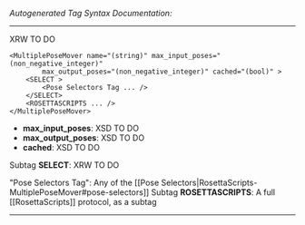 _Autogenerated Tag Syntax Documentation:_

---
XRW TO DO

```
<MultiplePoseMover name="(string)" max_input_poses="(non_negative_integer)"
        max_output_poses="(non_negative_integer)" cached="(bool)" >
    <SELECT >
        <Pose Selectors Tag ... />
    </SELECT>
    <ROSETTASCRIPTS ... />
</MultiplePoseMover>
```

-   **max_input_poses**: XSD TO DO
-   **max_output_poses**: XSD TO DO
-   **cached**: XSD TO DO


Subtag **SELECT**:   XRW TO DO



"Pose Selectors Tag": Any of the [[Pose Selectors|RosettaScripts-MultiplePoseMover#pose-selectors]]
Subtag **ROSETTASCRIPTS**: A full [[RosettaScripts]] protocol, as a subtag

---
